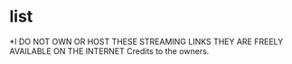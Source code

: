 # list
*I DO NOT OWN OR HOST THESE STREAMING LINKS THEY ARE FREELY AVAILABLE ON THE INTERNET Credits to the owners.
 
